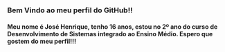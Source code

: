 ### Bem Vindo ao meu perfil do GitHub!! 
<h4 class=" font-family="Roboto size="10px">Meu nome é José Henrique, tenho 16 anos, estou no 2º ano do curso de Desenvolvimento de Sistemas integrado ao Ensino Médio. Espero que gostem do meu perfil!!!<h4>  


